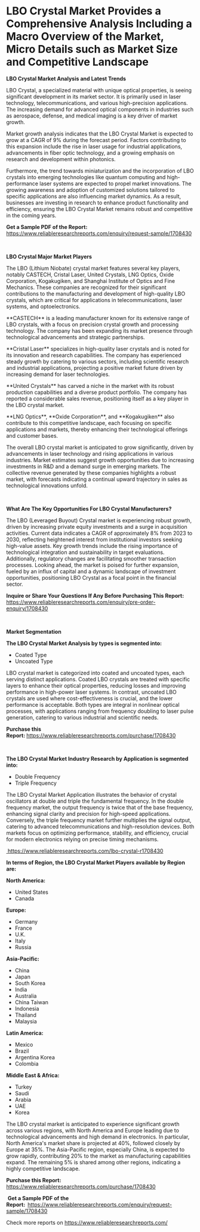 <p><h1>LBO Crystal Market Provides a Comprehensive Analysis Including a Macro Overview of the Market, Micro Details such as Market Size and Competitive Landscape</h1></p><p><strong>LBO Crystal Market Analysis and Latest Trends</strong></p>
<p><p>LBO Crystal, a specialized material with unique optical properties, is seeing significant development in its market sector. It is primarily used in laser technology, telecommunications, and various high-precision applications. The increasing demand for advanced optical components in industries such as aerospace, defense, and medical imaging is a key driver of market growth. </p><p>Market growth analysis indicates that the LBO Crystal Market is expected to grow at a CAGR of 9% during the forecast period. Factors contributing to this expansion include the rise in laser usage for industrial applications, advancements in fiber optic technology, and a growing emphasis on research and development within photonics. </p><p>Furthermore, the trend towards miniaturization and the incorporation of LBO crystals into emerging technologies like quantum computing and high-performance laser systems are expected to propel market innovations. The growing awareness and adoption of customized solutions tailored to specific applications are also influencing market dynamics. As a result, businesses are investing in research to enhance product functionality and efficiency, ensuring the LBO Crystal Market remains robust and competitive in the coming years.</p></p>
<p><strong>Get a Sample PDF of the Report:&nbsp;</strong> <a href="https://www.reliableresearchreports.com/enquiry/request-sample/1708430?utm_campaign=2954&utm_medium=2&utm_source=Github&utm_content=ia&utm_term=02042025&utm_id=lbo-crystal">https://www.reliableresearchreports.com/enquiry/request-sample/1708430</a></p>
<p>&nbsp;</p>
<p><strong>LBO Crystal Major Market Players</strong></p>
<p><p>The LBO (Lithium Niobate) crystal market features several key players, notably CASTECH, Cristal Laser, United Crystals, LNG Optics, Oxide Corporation, Kogakugiken, and Shanghai Institute of Optics and Fine Mechanics. These companies are recognized for their significant contributions to the manufacturing and development of high-quality LBO crystals, which are critical for applications in telecommunications, laser systems, and optoelectronics.</p><p>**CASTECH** is a leading manufacturer known for its extensive range of LBO crystals, with a focus on precision crystal growth and processing technology. The company has been expanding its market presence through technological advancements and strategic partnerships.</p><p>**Cristal Laser** specializes in high-quality laser crystals and is noted for its innovation and research capabilities. The company has experienced steady growth by catering to various sectors, including scientific research and industrial applications, projecting a positive market future driven by increasing demand for laser technologies.</p><p>**United Crystals** has carved a niche in the market with its robust production capabilities and a diverse product portfolio. The company has reported a considerable sales revenue, positioning itself as a key player in the LBO crystal market.</p><p>**LNG Optics**, **Oxide Corporation**, and **Kogakugiken** also contribute to this competitive landscape, each focusing on specific applications and markets, thereby enhancing their technological offerings and customer bases.</p><p>The overall LBO crystal market is anticipated to grow significantly, driven by advancements in laser technology and rising applications in various industries. Market estimates suggest growth opportunities due to increasing investments in R&D and a demand surge in emerging markets. The collective revenue generated by these companies highlights a robust market, with forecasts indicating a continual upward trajectory in sales as technological innovations unfold.</p></p>
<p>&nbsp;</p>
<p><strong>What Are The Key Opportunities For LBO Crystal Manufacturers?</strong></p>
<p><p>The LBO (Leveraged Buyout) Crystal market is experiencing robust growth, driven by increasing private equity investments and a surge in acquisition activities. Current data indicates a CAGR of approximately 8% from 2023 to 2030, reflecting heightened interest from institutional investors seeking high-value assets. Key growth trends include the rising importance of technological integration and sustainability in target evaluations. Additionally, regulatory changes are facilitating smoother transaction processes. Looking ahead, the market is poised for further expansion, fueled by an influx of capital and a dynamic landscape of investment opportunities, positioning LBO Crystal as a focal point in the financial sector.</p></p>
<p><strong>Inquire or Share Your Questions If Any Before Purchasing This Report:</strong> <a href="https://www.reliableresearchreports.com/enquiry/pre-order-enquiry/1708430?utm_campaign=2954&utm_medium=2&utm_source=Github&utm_content=ia&utm_term=02042025&utm_id=lbo-crystal">https://www.reliableresearchreports.com/enquiry/pre-order-enquiry/1708430</a></p>
<p>&nbsp;</p>
<p><strong>Market Segmentation</strong></p>
<p><strong>The LBO Crystal Market Analysis by types is segmented into:</strong></p>
<p><ul><li>Coated Type</li><li>Uncoated Type</li></ul></p>
<p><p>LBO crystal market is categorized into coated and uncoated types, each serving distinct applications. Coated LBO crystals are treated with specific layers to enhance their optical properties, reducing losses and improving performance in high-power laser systems. In contrast, uncoated LBO crystals are used where cost-effectiveness is crucial, and the lower performance is acceptable. Both types are integral in nonlinear optical processes, with applications ranging from frequency doubling to laser pulse generation, catering to various industrial and scientific needs.</p></p>
<p><strong>Purchase this Report:&nbsp;</strong><a href="https://www.reliableresearchreports.com/purchase/1708430?utm_campaign=2954&utm_medium=2&utm_source=Github&utm_content=ia&utm_term=02042025&utm_id=lbo-crystal">https://www.reliableresearchreports.com/purchase/1708430</a></p>
<p>&nbsp;</p>
<p><strong>The LBO Crystal Market Industry Research by Application is segmented into:</strong></p>
<p><ul><li>Double Frequency</li><li>Triple Frequency</li></ul></p>
<p><p>The LBO Crystal Market Application illustrates the behavior of crystal oscillators at double and triple the fundamental frequency. In the double frequency market, the output frequency is twice that of the base frequency, enhancing signal clarity and precision for high-speed applications. Conversely, the triple frequency market further multiplies the signal output, catering to advanced telecommunications and high-resolution devices. Both markets focus on optimizing performance, stability, and efficiency, crucial for modern electronics relying on precise timing mechanisms.</p></p>
<p><a href="https://www.reliableresearchreports.com/lbo-crystal-r1708430?utm_campaign=2954&utm_medium=2&utm_source=Github&utm_content=ia&utm_term=02042025&utm_id=lbo-crystal">&nbsp;https://www.reliableresearchreports.com/lbo-crystal-r1708430</a></p>
<p><strong>In terms of Region, the LBO Crystal Market Players available by Region are:</strong></p>
<p>
    <p> <strong> North America: </strong>
        <ul>
            <li>United States</li>
            <li>Canada</li>
        </ul>
        </p> 
    <p> <strong> Europe: </strong>
        <ul>
            <li>Germany</li>
            <li>France</li>
            <li>U.K.</li>
            <li>Italy</li>
            <li>Russia</li>
        </ul>
        </p> 
    <p> <strong> Asia-Pacific: </strong>
        <ul>
            <li>China</li>
            <li>Japan</li>
            <li>South Korea</li>
            <li>India</li>
            <li>Australia</li>
            <li>China Taiwan</li>
            <li>Indonesia</li>
            <li>Thailand</li>
            <li>Malaysia</li>
        </ul>
        </p> 
    <p> <strong> Latin America: </strong>
        <ul>
            <li>Mexico</li>
            <li>Brazil</li>
            <li>Argentina Korea</li>
            <li>Colombia</li>
        </ul>
        </p> 
    <p> <strong> Middle East & Africa: </strong>
        <ul>
            <li>Turkey</li>
            <li>Saudi</li>
            <li>Arabia</li>
            <li>UAE</li>
            <li>Korea</li>
        </ul>
    </p>
    </p>
<p><p>The LBO crystal market is anticipated to experience significant growth across various regions, with North America and Europe leading due to technological advancements and high demand in electronics. In particular, North America's market share is projected at 40%, followed closely by Europe at 35%. The Asia-Pacific region, especially China, is expected to grow rapidly, contributing 20% to the market as manufacturing capabilities expand. The remaining 5% is shared among other regions, indicating a highly competitive landscape.</p></p>
<p><strong>Purchase this Report: </strong><a href="https://www.reliableresearchreports.com/purchase/1708430?utm_campaign=2954&utm_medium=2&utm_source=Github&utm_content=ia&utm_term=02042025&utm_id=lbo-crystal">https://www.reliableresearchreports.com/purchase/1708430</a></p>
<p>&nbsp;<strong>Get a Sample PDF of the Report:&nbsp;&nbsp;</strong><a href="https://www.reliableresearchreports.com/enquiry/request-sample/1708430?utm_campaign=2954&utm_medium=2&utm_source=Github&utm_content=ia&utm_term=02042025&utm_id=lbo-crystal">https://www.reliableresearchreports.com/enquiry/request-sample/1708430</a></p>
<p><strong></strong></p>
<p>Check more reports on <a href="https://www.reliableresearchreports.com/?utm_campaign=2954&utm_medium=2&utm_source=Github&utm_content=ia&utm_term=02042025&utm_id=lbo-crystal">https://www.reliableresearchreports.com/</a></p>